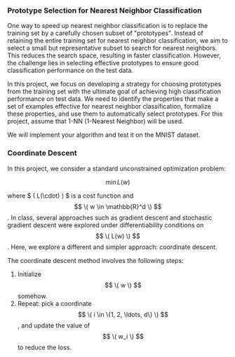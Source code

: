 
### Prototype Selection for Nearest Neighbor Classification

One way to speed up nearest neighbor classification is to replace the training set by a carefully chosen subset of "prototypes". Instead of retaining the entire training set for nearest neighbor classification, we aim to select a small but representative subset to search for nearest neighbors. This reduces the search space, resulting in faster classification. However, the challenge lies in selecting effective prototypes to ensure good classification performance on the test data.

In this project, we focus on developing a strategy for choosing prototypes from the training set with the ultimate goal of achieving high classification performance on test data. We need to identify the properties that make a set of examples effective for nearest neighbor classification, formalize these properties, and use them to automatically select prototypes. For this project, assume that 1-NN (1-Nearest Neighbor) will be used.

We will implement your algorithm and test it on the MNIST dataset.



### Coordinate Descent

In this project, we consider a standard unconstrained optimization problem:

$$ \min L(w) $$

where $ \( L(\cdot) \) $ is a cost function and $$ \( w \in \mathbb{R}^d \) $$. In class, several approaches such as gradient descent and stochastic gradient descent were explored under differentiability conditions on $$ \( L(w) \) $$. Here, we explore a different and simpler approach: coordinate descent.

The coordinate descent method involves the following steps:

1. Initialize $$ \( w \) $$ somehow.
2. Repeat: pick a coordinate $$ \( i \in \{1, 2, \ldots, d\} \) $$, and update the value of $$ \( w_i \) $$ to reduce the loss.

